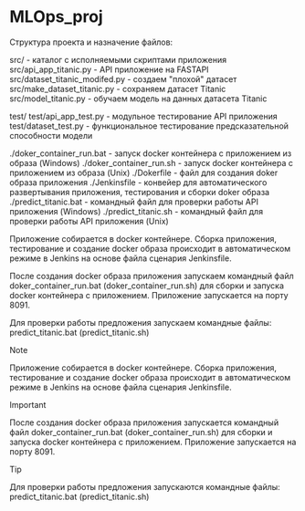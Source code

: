 # MLOps_proj
Структура проекта и назначение файлов:

src/                                  - каталог с исполняемыми скриптами приложения
    src/api_app_titanic.py            - API приложение на FASTAPI
    src/dataset_titanic_modifed.py    - создаем "плохой" датасет
    src/make_dataset_titanic.py       - сохраняем датасет Titanic
    src/model_titanic.py              - обучаем модель на данных датасета Titanic

test/
    test/api_app_test.py              - модульное тестирование API приложения
    test/dataset_test.py              - функциональное тестирование предсказательной способности модели

./doker_container_run.bat             - запуск docker контейнера с приложением из образа (Windows)
./doker_container_run.sh              - запуск docker контейнера с приложением из образа (Unix)
./Dokerfile                           - файл для создания doker образа приложения
./Jenkinsfile                         - конвейер для автоматического развертывания приложения, 
                                        тестирования и сборки doker образа
./predict_titanic.bat                 - командный файл для проверки работы API приложения (Windows)
./predict_titanic.sh                  - командный файл для проверки работы API приложения (Unix)

Приложение собирается в docker контейнере. Сборка приложения, тестирование и создание docker образа происходит в
автоматическом режиме в Jenkins на основе файла сценария Jenkinsfile.

После создания docker образа приложения запускаем командный файл doker_container_run.bat (doker_container_run.sh) для 
сборки и запуска docker контейнера с приложением. Приложение запускается на порту 8091.

Для проверки работы предложения запускаем командные файлы: predict_titanic.bat (predict_titanic.sh)

> [!NOTE]
Приложение собирается в docker контейнере. Сборка приложения, тестирование и создание docker образа происходит в
автоматическом режиме в Jenkins на основе файла сценария Jenkinsfile.

> [!IMPORTANT]
После создания docker образа приложения запускается командный файл doker_container_run.bat (doker_container_run.sh) для 
сборки и запуска docker контейнера с приложением. Приложение запускается на порту 8091.

> [!TIP]
Для проверки работы предложения запускаются командные файлы: predict_titanic.bat (predict_titanic.sh)
